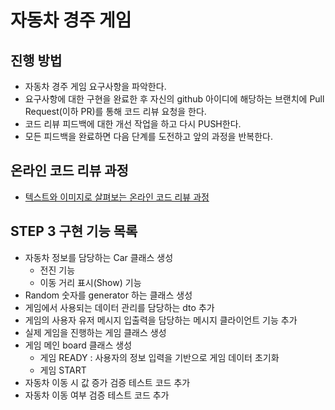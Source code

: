 # 자동차 경주 게임
## 진행 방법
* 자동차 경주 게임 요구사항을 파악한다.
* 요구사항에 대한 구현을 완료한 후 자신의 github 아이디에 해당하는 브랜치에 Pull Request(이하 PR)를 통해 코드 리뷰 요청을 한다.
* 코드 리뷰 피드백에 대한 개선 작업을 하고 다시 PUSH한다.
* 모든 피드백을 완료하면 다음 단계를 도전하고 앞의 과정을 반복한다.

## 온라인 코드 리뷰 과정
* [텍스트와 이미지로 살펴보는 온라인 코드 리뷰 과정](https://github.com/next-step/nextstep-docs/tree/master/codereview)

## STEP 3 구현 기능 목록
- 자동차 정보를 담당하는 Car 클래스 생성
  - 전진 기능
  - 이동 거리 표시(Show) 기능
- Random 숫자를 generator 하는 클래스 생성
- 게임에서 사용되는 데이터 관리를 담당하는 dto 추가
- 게임의 사용자 유저 메시지 입출력을 담당하는 메시지 클라이언트 기능 추가
- 실제 게임을 진행하는 게임 클래스 생성
- 게임 메인 board 클래스 생성
  - 게임 READY : 사용자의 정보 입력을 기반으로 게임 데이터 초기화 
  - 게임 START
- 자동차 이동 시 값 증가 검증 테스트 코드 추가
- 자동차 이동 여부 검증 테스트 코드 추가